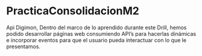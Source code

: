 # PracticaConsolidacionM2
Api Digimon, Dentro del marco de lo aprendido durante este Drill, hemos podido desarrollar páginas web consumiendo API’s para hacerlas dinámicas e incorporar eventos para que el usuario pueda interactuar con lo que le presentamos.
